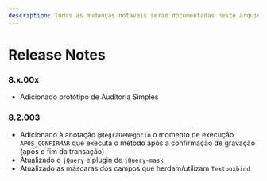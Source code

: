 ```yaml
---
description: Todas as mudanças notáveis serão documentadas neste arquivo.
---
```


# Release Notes

### 8.x.00x

* Adicionado protótipo de Auditoria Simples 

### 8.2.003

* Adicionado à anotação `@RegraDeNegocio`  o momento de execução `APOS_CONFIRMAR` que executa o método após a confirmação de gravação \(após o fim da transação\)
* Atualizado o `jQuery` e plugin de  `jQuery-mask`
* Atualizado as máscaras dos campos que herdam/utilizam `Textboxbind`

